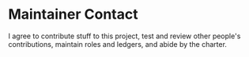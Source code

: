 # Maintainer Contact  

I agree to contribute stuff to this project, test and review other people's contributions, maintain roles and ledgers, and abide by the charter.
